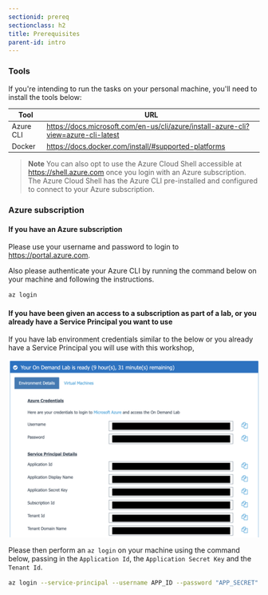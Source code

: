 ```yaml
---
sectionid: prereq
sectionclass: h2
title: Prerequisites
parent-id: intro
---
```


### Tools

If you're intending to run the tasks on your personal machine, you'll need to install the tools below:

| Tool | URL     |
|------|---------|
| Azure CLI    | <https://docs.microsoft.com/en-us/cli/azure/install-azure-cli?view=azure-cli-latest> |
| Docker       | <https://docs.docker.com/install/#supported-platforms>        |

> **Note** You can also opt to use the Azure Cloud Shell accessible at <https://shell.azure.com> once you login with an Azure subscription. The Azure Cloud Shell has the Azure CLI pre-installed and configured to connect to your Azure subscription.

### Azure subscription

#### If you have an Azure subscription

Please use your username and password to login to <https://portal.azure.com>.

Also please authenticate your Azure CLI by running the command below on your machine and following the instructions.

```sh
az login
```

#### If you have been given an access to a subscription as part of a lab, or you already have a Service Principal you want to use

If you have lab environment credentials similar to the below or you already have a Service Principal you will use with this workshop,

![Lab environment credentials](media/lab-env.png)

Please then perform an `az login` on your machine using the command below, passing in the `Application Id`, the `Application Secret Key` and the `Tenant Id`.

```sh
az login --service-principal --username APP_ID --password "APP_SECRET" --tenant TENANT_ID
```
